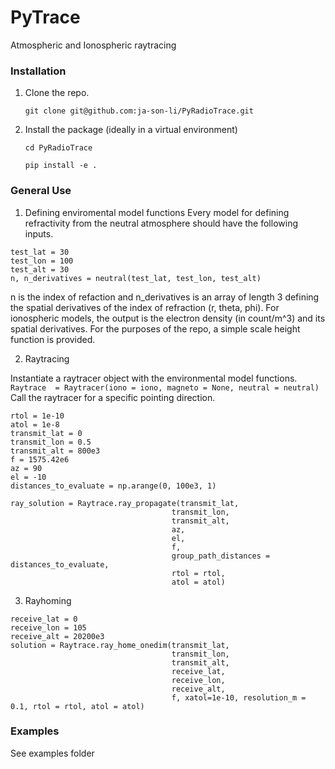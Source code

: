# PyTrace
Atmospheric and Ionospheric raytracing 

### Installation 
1. Clone the repo.

   ``git clone git@github.com:ja-son-li/PyRadioTrace.git``
  
3. Install the package (ideally in a virtual environment)

   ``cd PyRadioTrace``
   
   ``pip install -e .`` 

### General Use
1. Defining enviromental model functions
Every model for defining refractivity from the neutral atmosphere should have the following inputs.
```
test_lat = 30
test_lon = 100
test_alt = 30
n, n_derivatives = neutral(test_lat, test_lon, test_alt)
```
n is the index of refaction and n_derivatives is an array of length 3 defining the spatial derivatives of the index of refraction (r, theta, phi).
For ionospheric models, the output is the electron density (in count/m^3) and its spatial derivatives. 
For the purposes of the repo, a simple scale height function is provided. 

2. Raytracing
   
Instantiate a raytracer object with the environmental model functions.
``Raytrace  = Raytracer(iono = iono, magneto = None, neutral = neutral)``
Call the raytracer for a specific pointing direction.
```
rtol = 1e-10
atol = 1e-8
transmit_lat = 0
transmit_lon = 0.5
transmit_alt = 800e3
f = 1575.42e6
az = 90
el = -10
distances_to_evaluate = np.arange(0, 100e3, 1)

ray_solution = Raytrace.ray_propagate(transmit_lat,
                                    transmit_lon, 
                                    transmit_alt,
                                    az,
                                    el,
                                    f, 
                                    group_path_distances = distances_to_evaluate,
                                    rtol = rtol,
                                    atol = atol)
```
3. Rayhoming

```
receive_lat = 0
receive_lon = 105
receive_alt = 20200e3
solution = Raytrace.ray_home_onedim(transmit_lat,
                                    transmit_lon,
                                    transmit_alt,
                                    receive_lat, 
                                    receive_lon,
                                    receive_alt,
                                    f, xatol=1e-10, resolution_m = 0.1, rtol = rtol, atol = atol)
```

### Examples
See examples folder

